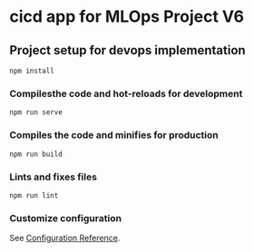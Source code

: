 # cicd app for MLOps Project V6

## Project setup for devops implementation 
```
npm install
```

### Compilesthe code and hot-reloads for development
```
npm run serve
```

### Compiles the code and minifies for production
```
npm run build
```

### Lints and fixes files
```
npm run lint
```

### Customize configuration
See [Configuration Reference](https://cli.vuejs.org/config/).
